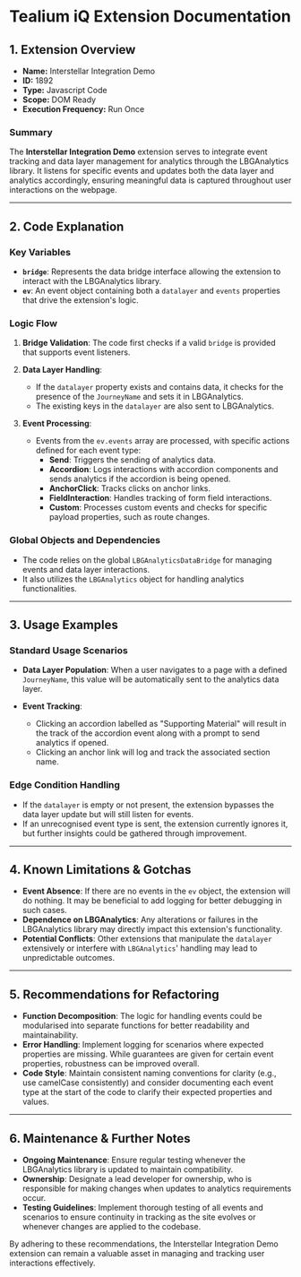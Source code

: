 # Tealium iQ Extension Documentation

## 1. Extension Overview

- **Name:** Interstellar Integration Demo
- **ID:** 1892
- **Type:** Javascript Code
- **Scope:** DOM Ready
- **Execution Frequency:** Run Once

### Summary
The **Interstellar Integration Demo** extension serves to integrate event tracking and data layer management for analytics through the LBGAnalytics library. It listens for specific events and updates both the data layer and analytics accordingly, ensuring meaningful data is captured throughout user interactions on the webpage.

---

## 2. Code Explanation

### Key Variables
- **`bridge`**: Represents the data bridge interface allowing the extension to interact with the LBGAnalytics library.
- **`ev`**: An event object containing both a `datalayer` and `events` properties that drive the extension's logic.

### Logic Flow
1. **Bridge Validation**: The code first checks if a valid `bridge` is provided that supports event listeners.
  
2. **Data Layer Handling**:
   - If the `datalayer` property exists and contains data, it checks for the presence of the `JourneyName` and sets it in LBGAnalytics.
   - The existing keys in the `datalayer` are also sent to LBGAnalytics.

3. **Event Processing**:
   - Events from the `ev.events` array are processed, with specific actions defined for each event type:
     - **Send**: Triggers the sending of analytics data.
     - **Accordion**: Logs interactions with accordion components and sends analytics if the accordion is being opened.
     - **AnchorClick**: Tracks clicks on anchor links.
     - **FieldInteraction**: Handles tracking of form field interactions.
     - **Custom**: Processes custom events and checks for specific payload properties, such as route changes.

### Global Objects and Dependencies
- The code relies on the global `LBGAnalyticsDataBridge` for managing events and data layer interactions.
- It also utilizes the `LBGAnalytics` object for handling analytics functionalities.

---

## 3. Usage Examples

### Standard Usage Scenarios
- **Data Layer Population**: When a user navigates to a page with a defined `JourneyName`, this value will be automatically sent to the analytics data layer.
  
- **Event Tracking**:
  - Clicking an accordion labelled as "Supporting Material" will result in the track of the accordion event along with a prompt to send analytics if opened.
  - Clicking an anchor link will log and track the associated section name.

### Edge Condition Handling
- If the `datalayer` is empty or not present, the extension bypasses the data layer update but will still listen for events.
- If an unrecognised event type is sent, the extension currently ignores it, but further insights could be gathered through improvement.

---

## 4. Known Limitations & Gotchas

- **Event Absence**: If there are no events in the `ev` object, the extension will do nothing. It may be beneficial to add logging for better debugging in such cases.
- **Dependence on LBGAnalytics**: Any alterations or failures in the LBGAnalytics library may directly impact this extension's functionality.
- **Potential Conflicts**: Other extensions that manipulate the `datalayer` extensively or interfere with `LBGAnalytics`' handling may lead to unpredictable outcomes.

---

## 5. Recommendations for Refactoring

- **Function Decomposition**: The logic for handling events could be modularised into separate functions for better readability and maintainability.
- **Error Handling**: Implement logging for scenarios where expected properties are missing. While guarantees are given for certain event properties, robustness can be improved overall.
- **Code Style**: Maintain consistent naming conventions for clarity (e.g., use camelCase consistently) and consider documenting each event type at the start of the code to clarify their expected properties and values.

---

## 6. Maintenance & Further Notes

- **Ongoing Maintenance**: Ensure regular testing whenever the LBGAnalytics library is updated to maintain compatibility.
- **Ownership**: Designate a lead developer for ownership, who is responsible for making changes when updates to analytics requirements occur.
- **Testing Guidelines**: Implement thorough testing of all events and scenarios to ensure continuity in tracking as the site evolves or whenever changes are applied to the codebase.

By adhering to these recommendations, the Interstellar Integration Demo extension can remain a valuable asset in managing and tracking user interactions effectively.